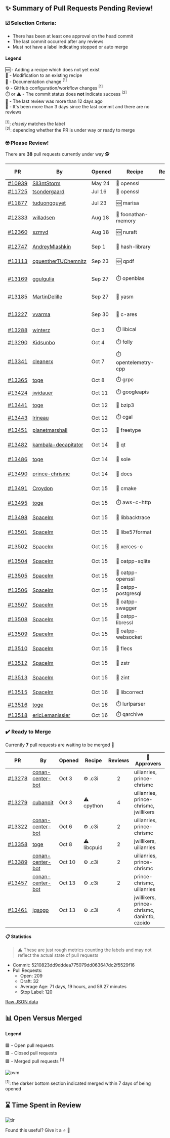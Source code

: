 ## :sparkles: Summary of Pull Requests Pending Review!

### :ballot_box_with_check: Selection Criteria:

- There has been at least one approval on the head commit
- The last commit occurred after any reviews
- Must not have a label indicating stopped or auto merge

#### Legend

:new: - Adding a recipe which does not yet exist<br>
:memo: - Modification to an existing recipe<br>
:green_book: - Documentation change <sup>[1]</sup><br>
:gear: - GitHub configuration/workflow changes <sup>[1]</sup><br>
:stopwatch: or :warning: - The commit status does **not** indicate success <sup>[2]</sup><br>
:bell: - The last review was more than 12 days ago<br>
:eyes: - It's been more than 3 days since the last commit and there are no reviews<br>
<br>
<sup>[1]</sup>: _closely_ matches the label<br>
<sup>[2]</sup>: depending whether the PR is under way or ready to merge

### :nerd_face: Please Review! 

There are **38** pull requests currently under way :detective:

PR | By | Opened | Recipe | Reviews | Last | :stop_sign: Blockers | :star2: Approvers
:---: | --- | --- | --- | :---: | --- | --- | ---
[#10939](https://github.com/conan-io/conan-center-index/pull/10939)|[Sil3ntStorm](https://github.com/Sil3ntStorm)|May 24|:memo: openssl|0|:eyes:||
[#11725](https://github.com/conan-io/conan-center-index/pull/11725)|[tsondergaard](https://github.com/tsondergaard)|Jul 16|:memo: openssl|0|:eyes:||
[#11877](https://github.com/conan-io/conan-center-index/pull/11877)|[tuduongquyet](https://github.com/tuduongquyet)|Jul 23|:new: marisa|7|Oct 15||SSE4
[#12333](https://github.com/conan-io/conan-center-index/pull/12333)|[willadsen](https://github.com/willadsen)|Aug 18|:memo: foonathan-memory|3|Oct 15||SSE4
[#12360](https://github.com/conan-io/conan-center-index/pull/12360)|[szmyd](https://github.com/szmyd)|Aug 18|:new: nuraft|17|Oct 15||SSE4
[#12747](https://github.com/conan-io/conan-center-index/pull/12747)|[AndreyMlashkin](https://github.com/AndreyMlashkin)|Sep 1|:memo: hash-library|10|Oct 11|uilianries|prince-chrismc
[#13113](https://github.com/conan-io/conan-center-index/pull/13113)|[cguentherTUChemnitz](https://github.com/cguentherTUChemnitz)|Sep 23|:new: qpdf|40|Oct 15||jwillikers
[#13169](https://github.com/conan-io/conan-center-index/pull/13169)|[ggulgulia](https://github.com/ggulgulia)|Sep 27|:stopwatch: openblas|2|Sep 27 :bell:||
[#13185](https://github.com/conan-io/conan-center-index/pull/13185)|[MartinDelille](https://github.com/MartinDelille)|Sep 27|:memo: yasm|13|Oct 15||jwillikers
[#13227](https://github.com/conan-io/conan-center-index/pull/13227)|[vvarma](https://github.com/vvarma)|Sep 30|:memo: c-ares|3|Sep 30 :bell:|uilianries|jwillikers
[#13288](https://github.com/conan-io/conan-center-index/pull/13288)|[winterz](https://github.com/winterz)|Oct 3|:stopwatch: libical|0|:eyes:||
[#13290](https://github.com/conan-io/conan-center-index/pull/13290)|[Kidsunbo](https://github.com/Kidsunbo)|Oct 4|:stopwatch: folly|5|Oct 14||prince-chrismc
[#13341](https://github.com/conan-io/conan-center-index/pull/13341)|[cleanerx](https://github.com/cleanerx)|Oct 7|:stopwatch: opentelemetry-cpp|0|:eyes:||
[#13365](https://github.com/conan-io/conan-center-index/pull/13365)|[toge](https://github.com/toge)|Oct 8|:stopwatch: grpc|4|Oct 16||
[#13424](https://github.com/conan-io/conan-center-index/pull/13424)|[jwidauer](https://github.com/jwidauer)|Oct 11|:stopwatch: googleapis|0|:eyes:||
[#13441](https://github.com/conan-io/conan-center-index/pull/13441)|[toge](https://github.com/toge)|Oct 12|:memo: bzip3|2|Oct 15||jwillikers
[#13443](https://github.com/conan-io/conan-center-index/pull/13443)|[lrineau](https://github.com/lrineau)|Oct 12|:stopwatch: cgal|0|:eyes:||
[#13451](https://github.com/conan-io/conan-center-index/pull/13451)|[planetmarshall](https://github.com/planetmarshall)|Oct 13|:memo: freetype|2|Oct 15||jwillikers
[#13482](https://github.com/conan-io/conan-center-index/pull/13482)|[kambala-decapitator](https://github.com/kambala-decapitator)|Oct 14|:memo: qt|4|Oct 15||jwillikers, ericLemanissier
[#13486](https://github.com/conan-io/conan-center-index/pull/13486)|[toge](https://github.com/toge)|Oct 14|:memo: sole|4|Oct 15||jwillikers
[#13490](https://github.com/conan-io/conan-center-index/pull/13490)|[prince-chrismc](https://github.com/prince-chrismc)|Oct 14|:green_book: docs|3|Oct 15||
[#13491](https://github.com/conan-io/conan-center-index/pull/13491)|[Croydon](https://github.com/Croydon)|Oct 15|:memo: cmake|2|Oct 15||jwillikers
[#13495](https://github.com/conan-io/conan-center-index/pull/13495)|[toge](https://github.com/toge)|Oct 15|:stopwatch: aws-c-http|1|Oct 15||
[#13498](https://github.com/conan-io/conan-center-index/pull/13498)|[SpaceIm](https://github.com/SpaceIm)|Oct 15|:memo: libbacktrace|1|Oct 16||jwillikers
[#13501](https://github.com/conan-io/conan-center-index/pull/13501)|[SpaceIm](https://github.com/SpaceIm)|Oct 15|:memo: libe57format|2|Oct 16||jwillikers
[#13502](https://github.com/conan-io/conan-center-index/pull/13502)|[SpaceIm](https://github.com/SpaceIm)|Oct 15|:memo: xerces-c|1|Oct 16||jwillikers
[#13504](https://github.com/conan-io/conan-center-index/pull/13504)|[SpaceIm](https://github.com/SpaceIm)|Oct 15|:memo: oatpp-sqlite|1|Oct 16||jwillikers
[#13505](https://github.com/conan-io/conan-center-index/pull/13505)|[SpaceIm](https://github.com/SpaceIm)|Oct 15|:memo: oatpp-openssl|1|Oct 16||jwillikers
[#13506](https://github.com/conan-io/conan-center-index/pull/13506)|[SpaceIm](https://github.com/SpaceIm)|Oct 15|:memo: oatpp-postgresql|1|Oct 16||jwillikers
[#13507](https://github.com/conan-io/conan-center-index/pull/13507)|[SpaceIm](https://github.com/SpaceIm)|Oct 15|:memo: oatpp-swagger|1|Oct 16||jwillikers
[#13508](https://github.com/conan-io/conan-center-index/pull/13508)|[SpaceIm](https://github.com/SpaceIm)|Oct 15|:memo: oatpp-libressl|1|Oct 16||jwillikers
[#13509](https://github.com/conan-io/conan-center-index/pull/13509)|[SpaceIm](https://github.com/SpaceIm)|Oct 15|:memo: oatpp-websocket|1|Oct 16||jwillikers
[#13510](https://github.com/conan-io/conan-center-index/pull/13510)|[SpaceIm](https://github.com/SpaceIm)|Oct 15|:memo: flecs|1|Oct 16||jwillikers
[#13512](https://github.com/conan-io/conan-center-index/pull/13512)|[SpaceIm](https://github.com/SpaceIm)|Oct 15|:memo: zstr|1|Oct 16||jwillikers
[#13513](https://github.com/conan-io/conan-center-index/pull/13513)|[SpaceIm](https://github.com/SpaceIm)|Oct 15|:memo: zint|1|Oct 16||jwillikers
[#13515](https://github.com/conan-io/conan-center-index/pull/13515)|[SpaceIm](https://github.com/SpaceIm)|Oct 16|:memo: libcorrect|1|Oct 16||jwillikers
[#13516](https://github.com/conan-io/conan-center-index/pull/13516)|[toge](https://github.com/toge)|Oct 16|:stopwatch: lurlparser|0|||
[#13518](https://github.com/conan-io/conan-center-index/pull/13518)|[ericLemanissier](https://github.com/ericLemanissier)|Oct 16|:stopwatch: qarchive|0|:eyes:||


### :heavy_check_mark: Ready to Merge 

Currently **7** pull requests are waiting to be merged :tada:


PR | By | Opened | Recipe | Reviews | :star2: Approvers
:---: | --- | --- | --- | :---: | ---
[#13278](https://github.com/conan-io/conan-center-index/pull/13278)|[conan-center-bot](https://github.com/conan-center-bot)|Oct 3|:gear: .c3i|2|uilianries, prince-chrismc
[#13279](https://github.com/conan-io/conan-center-index/pull/13279)|[cubanpit](https://github.com/cubanpit)|Oct 3|:warning: cpython|4|uilianries, prince-chrismc, jwillikers
[#13322](https://github.com/conan-io/conan-center-index/pull/13322)|[conan-center-bot](https://github.com/conan-center-bot)|Oct 6|:gear: .c3i|2|uilianries, prince-chrismc
[#13358](https://github.com/conan-io/conan-center-index/pull/13358)|[toge](https://github.com/toge)|Oct 8|:warning: libcpuid|2|jwillikers, uilianries
[#13389](https://github.com/conan-io/conan-center-index/pull/13389)|[conan-center-bot](https://github.com/conan-center-bot)|Oct 10|:gear: .c3i|2|uilianries, prince-chrismc
[#13457](https://github.com/conan-io/conan-center-index/pull/13457)|[conan-center-bot](https://github.com/conan-center-bot)|Oct 13|:gear: .c3i|2|prince-chrismc, uilianries
[#13461](https://github.com/conan-io/conan-center-index/pull/13461)|[jgsogo](https://github.com/jgsogo)|Oct 13|:gear: .c3i|4|jwillikers, prince-chrismc, danimtb, czoido


#### :clipboard: Statistics

> :warning: These are just rough metrics counting the labels and may not reflect the actual state of pull requests

- Commit: 5210823dd9dddea775079dd063647dc2f5529f16
- Pull Requests:
	- Open: 209
	- Draft: 32
	- Average Age: 71 days, 19 hours, and 59.27 minutes
	- Stop Label: 120
	

[Raw JSON data](https://raw.githubusercontent.com/prince-chrismc/conan-center-index-pending-review/raw-data/pending-review.json)

## :bar_chart: Open Versus Merged

#### Legend

:green_square: - Open pull requests<br>
:red_square: - Closed pull requests<br>
:purple_square: - Merged pull requests <sup>[1]</sup><br>

![ovm](https://github.com/prince-chrismc/conan-center-index-pending-review/blob/raw-data/open-versus-merged.gif?raw=true)

<sup>[1]</sup>: the darker bottom section indicated merged within 7 days of being opened

## :hourglass: Time Spent in Review

![tir](https://github.com/prince-chrismc/conan-center-index-pending-review/blob/raw-data/time-in-review.png?raw=true)

Found this useful? Give it a :star: :pray:
	